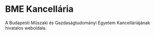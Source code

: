 # BME Kancellária

A Budapesti Műszaki és Gazdaságtudományi Egyetem Kancelláriájának hivatalos weboldala.

